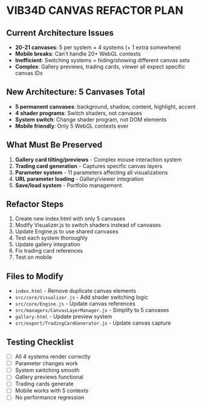 # VIB34D CANVAS REFACTOR PLAN

## Current Architecture Issues
- **20-21 canvases**: 5 per system × 4 systems (+ 1 extra somewhere)
- **Mobile breaks**: Can't handle 20+ WebGL contexts
- **Inefficient**: Switching systems = hiding/showing different canvas sets
- **Complex**: Gallery previews, trading cards, viewer all expect specific canvas IDs

## New Architecture: 5 Canvases Total
- **5 permanent canvases**: background, shadow, content, highlight, accent
- **4 shader programs**: Switch shaders, not canvases
- **System switch**: Change shader program, not DOM elements
- **Mobile friendly**: Only 5 WebGL contexts ever

## What Must Be Preserved
1. **Gallery card tilting/previews** - Complex mouse interaction system
2. **Trading card generation** - Captures specific canvas layers
3. **Parameter system** - 11 parameters affecting all visualizations
4. **URL parameter loading** - Gallery/viewer integration
5. **Save/load system** - Portfolio management

## Refactor Steps
1. Create new index.html with only 5 canvases
2. Modify Visualizer.js to switch shaders instead of canvases
3. Update Engine.js to use shared canvases
4. Test each system thoroughly
5. Update gallery integration
6. Fix trading card references
7. Test on mobile

## Files to Modify
- `index.html` - Remove duplicate canvas elements
- `src/core/Visualizer.js` - Add shader switching logic
- `src/core/Engine.js` - Update canvas references
- `src/managers/CanvasLayerManager.js` - Simplify to 5 canvases
- `gallery.html` - Update preview system
- `src/export/TradingCardGenerator.js` - Update canvas capture

## Testing Checklist
- [ ] All 4 systems render correctly
- [ ] Parameter changes work
- [ ] System switching smooth
- [ ] Gallery previews functional
- [ ] Trading cards generate
- [ ] Mobile works with 5 contexts
- [ ] No performance regression
